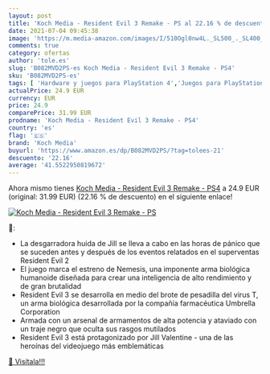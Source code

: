 ```yaml
---
layout: post
title: 'Koch Media - Resident Evil 3 Remake - PS al 22.16 % de descuento'
date: 2021-07-04 09:45:38
image: 'https://m.media-amazon.com/images/I/510Ogl0nw4L._SL500_._SL400_.jpg'
comments: true
category: ofertas
author: 'tole.es'
slug: 'B082MVD2PS-es Koch Media - Resident Evil 3 Remake - PS4'
sku: 'B082MVD2PS-es'
tags: [ 'Hardware y juegos para PlayStation 4','Juegos para PlayStation 4','Videojuegos','koch media','ps4', ]
actualPrice: 24.9 EUR
currency: EUR
price: 24.9
comparePrice: 31.99 EUR
prodname: 'Koch Media - Resident Evil 3 Remake - PS4'
country: 'es'
flag: '🇪🇸'
brand: 'Koch Media'
buyurl: 'https://www.amazon.es/dp/B082MVD2PS/?tag=tolees-21'
descuento: '22.16'
average: '41.5522950819672'
---
```


Ahora mismo tienes [Koch Media - Resident Evil 3 Remake - PS4](https://www.amazon.es/dp/B082MVD2PS/?tag=tolees-21) a 24.9 EUR (original: 31.99 EUR) (22.16 %  de descuento) en el siguiente enlace!

[![Koch Media - Resident Evil 3 Remake - PS](https://m.media-amazon.com/images/I/510Ogl0nw4L._SL500_._SL400_.jpg)](https://www.amazon.es/dp/B082MVD2PS/?tag=tolees-21)

🔎:

- La desgarradora huida de Jill se lleva a cabo en las horas de pánico que se suceden antes y después de los eventos relatados en el superventas Resident Evil 2
- El juego marca el estreno de Nemesis, una imponente arma biológica humanoide diseñada para crear una inteligencia de alto rendimiento y de gran brutalidad
- Resident Evil 3 se desarrolla en medio del brote de pesadilla del virus T, un arma biológica desarrollada por la compañía farmacéutica Umbrella Corporation
- Armada con un arsenal de armamentos de alta potencia y ataviado con un traje negro que oculta sus rasgos mutilados
- Resident Evil 3 está protagonizado por Jill Valentine - una de las heroínas del videojuego más emblemáticas

[🛒 Visítala!!!](https://www.amazon.es/dp/B082MVD2PS/?tag=tolees-21)

